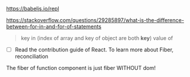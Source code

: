 https://babeljs.io/repl

https://stackoverflow.com/questions/29285897/what-is-the-difference-between-for-in-and-for-of-statements

> key in (index of array and key of object are both **key**)
> value of

- [ ] Read the contribution guide of React. To learn more about Fiber, reconciliation

The fiber of function component is just fiber WITHOUT dom!
